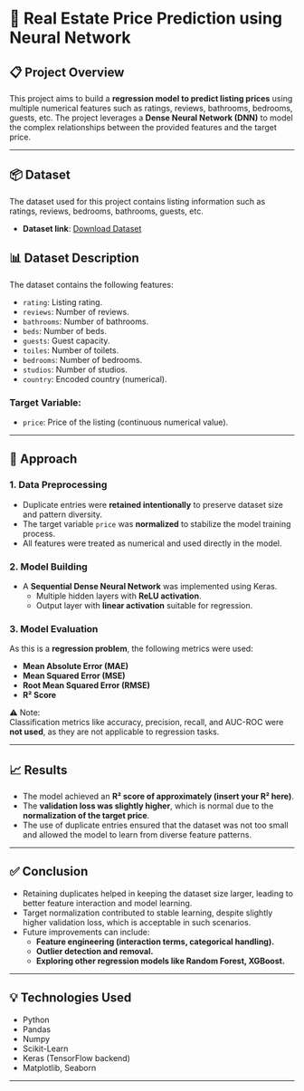 # 🏡 Real Estate Price Prediction using Neural Network

## 📋 Project Overview
This project aims to build a **regression model to predict listing prices** using multiple numerical features such as ratings, reviews, bathrooms, bedrooms, guests, etc. The project leverages a **Dense Neural Network (DNN)** to model the complex relationships between the provided features and the target price.

---
## 📦 Dataset

The dataset used for this project contains listing information such as ratings, reviews, bedrooms, bathrooms, guests, etc.

- **Dataset link**: [Download Dataset](https://drive.google.com/drive/folders/1b4wyeI3MGDZXzKx0KR0ZTy6-lPAPBIuK)


## 📊 Dataset Description
The dataset contains the following features:
- `rating`: Listing rating.
- `reviews`: Number of reviews.
- `bathrooms`: Number of bathrooms.
- `beds`: Number of beds.
- `guests`: Guest capacity.
- `toiles`: Number of toilets.
- `bedrooms`: Number of bedrooms.
- `studios`: Number of studios.
- `country`: Encoded country (numerical).

### Target Variable:
- `price`: Price of the listing (continuous numerical value).

---

## 🔧 Approach

### 1. Data Preprocessing
- Duplicate entries were **retained intentionally** to preserve dataset size and pattern diversity.
- The target variable `price` was **normalized** to stabilize the model training process.
- All features were treated as numerical and used directly in the model.

### 2. Model Building
- A **Sequential Dense Neural Network** was implemented using Keras.
  - Multiple hidden layers with **ReLU activation**.
  - Output layer with **linear activation** suitable for regression.

### 3. Model Evaluation
As this is a **regression problem**, the following metrics were used:
- **Mean Absolute Error (MAE)**
- **Mean Squared Error (MSE)**
- **Root Mean Squared Error (RMSE)**
- **R² Score**

⚠ Note:  
Classification metrics like accuracy, precision, recall, and AUC-ROC were **not used**, as they are not applicable to regression tasks.

---

## 📈 Results
- The model achieved an **R² score of approximately (insert your R² here)**.
- The **validation loss was slightly higher**, which is normal due to the **normalization of the target price**.
- The use of duplicate entries ensured that the dataset was not too small and allowed the model to learn from diverse feature patterns.

---

## ✅ Conclusion
- Retaining duplicates helped in keeping the dataset size larger, leading to better feature interaction and model learning.
- Target normalization contributed to stable learning, despite slightly higher validation loss, which is acceptable in such scenarios.
- Future improvements can include:
  - **Feature engineering (interaction terms, categorical handling).**
  - **Outlier detection and removal.**
  - **Exploring other regression models like Random Forest, XGBoost.**

---

## 💡 Technologies Used
- Python
- Pandas
- Numpy
- Scikit-Learn
- Keras (TensorFlow backend)
- Matplotlib, Seaborn

---

